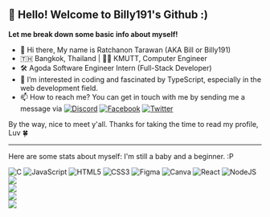 
## 💫 Hello! Welcome to Billy191's Github :)
**Let me break down some basic info about myself!**<br>
- 👋 Hi there, My name is Ratchanon Tarawan (AKA Bill or Billy191)<br> 
- 🇹🇭 Bangkok, Thailand | 👨‍💻 KMUTT, Computer Engineer<br>
- 🛠️ Agoda Software Engineer Intern (Full-Stack Developer)<br>
- 👀 I’m interested in coding and fascinated by TypeScript, especially in the web development field.<br>
- 📫 How to reach me? You can get in touch with me by sending me a message via
[![Discord](https://img.shields.io/badge/Discord-%237289DA.svg?logo=discord&logoColor=white)](http://discordapp.com/users/415450897343315978) [![Facebook](https://img.shields.io/badge/Facebook-%231877F2.svg?logo=Facebook&logoColor=white)](https://www.facebook.com/billy191/) [![Twitter](https://img.shields.io/badge/Twitter-%231DA1F2.svg?logo=Twitter&logoColor=white)](https://twitter.com/billy191) 

By the way, nice to meet y'all. Thanks for taking the time to read my profile, Luv 🍀

---
Here are some stats about myself: I'm still a baby and a beginner. :P

![C](https://img.shields.io/badge/c-%2300599C.svg?style=for-the-badge&logo=c&logoColor=white) ![JavaScript](https://img.shields.io/badge/javascript-%23323330.svg?style=for-the-badge&logo=javascript&logoColor=%23F7DF1E) ![HTML5](https://img.shields.io/badge/html5-%23E34F26.svg?style=for-the-badge&logo=html5&logoColor=white) ![CSS3](https://img.shields.io/badge/css3-%231572B6.svg?style=for-the-badge&logo=css3&logoColor=white) 	![Figma](https://img.shields.io/badge/figma-%23F24E1E.svg?style=for-the-badge&logo=figma&logoColor=white) ![Canva](https://img.shields.io/badge/Canva-%2300C4CC.svg?style=for-the-badge&logo=Canva&logoColor=white) ![React](https://img.shields.io/badge/react-%2320232a.svg?style=for-the-badge&logo=react&logoColor=%2361DAFB) ![NodeJS](https://img.shields.io/badge/node.js-6DA55F?style=for-the-badge&logo=node.js&logoColor=white)
![](https://github-readme-stats.vercel.app/api/top-langs/?username=Billy19191&theme=dark&hide_border=true&include_all_commits=true&count_private=false&layout=compact)<br>
![](https://github-readme-stats.vercel.app/api?username=Billy19191&theme=dark&hide_border=true&include_all_commits=true&count_private=false)<br/>
![](https://github-readme-streak-stats.herokuapp.com/?user=Billy19191&theme=dark&hide_border=true)<br/>
![](https://github-profile-trophy.vercel.app/?username=Billy19191&theme=radical&no-frame=false&no-bg=true&margin-w=4)
